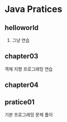 # Java Pratices 

## helloworld
1. 그냥 연습

## chapter03
객체 지향 프로그래밍 연습

## chapter04


## pratice01
기본 프로그래밍 문제 풀이
